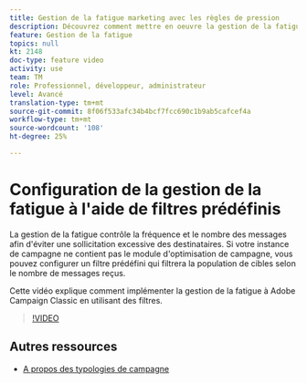```yaml
---
title: Gestion de la fatigue marketing avec les règles de pression
description: Découvrez comment mettre en oeuvre la gestion de la fatigue à Adobe Campaign Classic en utilisant des filtres.
feature: Gestion de la fatigue
topics: null
kt: 2148
doc-type: feature video
activity: use
team: TM
role: Professionnel, développeur, administrateur
level: Avancé
translation-type: tm+mt
source-git-commit: 8f06f533afc34b4bcf7fcc690c1b9ab5cafcef4a
workflow-type: tm+mt
source-wordcount: '108'
ht-degree: 25%

---
```



# Configuration de la gestion de la fatigue à l&#39;aide de filtres prédéfinis

La gestion de la fatigue contrôle la fréquence et le nombre des messages afin d&#39;éviter une sollicitation excessive des destinataires. Si votre instance de campagne ne contient pas le module d&#39;optimisation de campagne, vous pouvez configurer un filtre prédéfini qui filtrera la population de cibles selon le nombre de messages reçus.

Cette vidéo explique comment implémenter la gestion de la fatigue à Adobe Campaign Classic en utilisant des filtres.

>[!VIDEO](https://video.tv.adobe.com/v/25091?quality=12)

## Autres ressources

* [A propos des typologies de campagne](https://docs.adobe.com/content/help/en/campaign-classic/using/orchestrating-campaigns/campaign-optimization/about-campaign-typologies.html)
